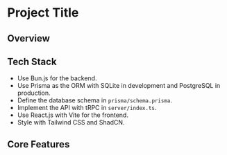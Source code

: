 # Project Title

## Overview

## Tech Stack

- Use Bun.js for the backend.
- Use Prisma as the ORM with SQLite in development and PostgreSQL in production.
- Define the database schema in `prisma/schema.prisma`.
- Implement the API with tRPC in `server/index.ts`.
- Use React.js with Vite for the frontend.
- Style with Tailwind CSS and ShadCN.

## Core Features
